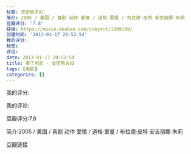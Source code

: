 ```yaml
---
标题: 史密斯夫妇
简介: 2005 / 美国 / 喜剧 动作 爱情 / 道格·里曼 / 布拉德·皮特 安吉丽娜·朱莉
豆瓣评分: '7.8'
链接: https://movie.douban.com/subject/1309199/
创建时间: '2013-01-17 20:52:54'
我的评分:
标签:
评论:
date: 2013-01-17 20:52:54
title: 看了电影 - 史密斯夫妇
tags: [电影]
categories: []
---
```


我的评分:

我的评论:

豆瓣评分:7.8

简介:2005 / 美国 / 喜剧 动作 爱情 / 道格·里曼 / 布拉德·皮特 安吉丽娜·朱莉

[豆瓣链接](https://movie.douban.com/subject/1309199/)

